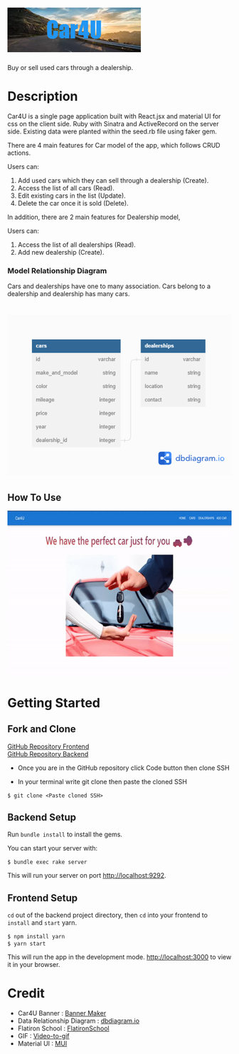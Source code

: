 # ![](Car4U.png)

Buy or sell used cars through a dealership.

# Description

Car4U is a single page application built with React.jsx and material UI for css on the client side. Ruby with Sinatra and ActiveRecord on the server side. Existing data were planted within the seed.rb file using faker gem. 

There are 4 main features for Car model of the app, which follows CRUD actions.

Users can:

1. Add used cars which they can sell through a dealership (Create).
2. Access the list of all cars (Read).
3. Edit existing cars in the list (Update).
4. Delete the car once it is sold (Delete).

In addition, there are 2 main features for Dealership model,

Users can:

1. Access the list of all dealerships (Read).
2. Add new dealership (Create).

### Model Relationship Diagram

Cars and dealerships have one to many association. Cars belong to a dealership and dealership has many cars.

# ![](Cars_and_dealerships.png)

## How To Use

![](Car4U_Demo.png)

# Getting Started

## Fork and Clone

[GitHub Repository Frontend](https://github.com/thyoon515/phase-3-project-frontend)
\
[GitHub Repository Backend](https://github.com/thyoon515/phase-3-project-backend)

- Once you are in the GitHub repository click Code button then clone SSH

- In your terminal write git clone then paste the cloned SSH

```console
$ git clone <Paste cloned SSH>
```

## Backend Setup

Run `bundle install` to install the gems.

You can start your server with:

```console
$ bundle exec rake server
```

This will run your server on port
[http://localhost:9292](http://localhost:9292).

## Frontend Setup

`cd` out of the backend project directory, then `cd` into your frontend to `install` and `start` yarn.

```console
$ npm install yarn
$ yarn start
```
This will run the app in the development mode.
[http://localhost:3000](http://localhost:3000) to view it in your browser.


# Credit

- Car4U Banner : [Banner Maker](https://banner.godori.dev)
- Data Relationship Diagram : [dbdiagram.io](https://dbdiagram.io/home)
- Flatiron School : [FlatironSchool](https://flatironschool.com/)
- GIF : [Video-to-gif](https://ezgif.com/video-to-gif)
- Material UI : [MUI](https://mui.com/)